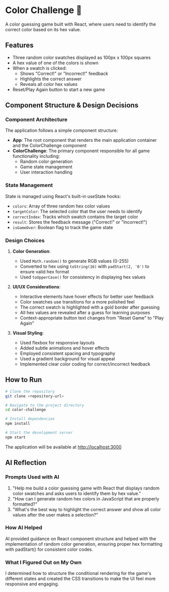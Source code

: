 # Color Challenge 🎨

A color guessing game built with React, where users need to identify the correct color based on its hex value.

## Features

- Three random color swatches displayed as 100px x 100px squares
- A hex value of one of the colors is shown
- When a swatch is clicked:
  - Shows "Correct!" or "Incorrect!" feedback
  - Highlights the correct answer
  - Reveals all color hex values
- Reset/Play Again button to start a new game

## Component Structure & Design Decisions

### Component Architecture

The application follows a simple component structure:

- **App**: The root component that renders the main application container and the ColorChallenge component
- **ColorChallenge**: The primary component responsible for all game functionality including:
  - Random color generation
  - Game state management
  - User interaction handling

### State Management

State is managed using React's built-in useState hooks:

- `colors`: Array of three random hex color values
- `targetColor`: The selected color that the user needs to identify
- `correctIndex`: Tracks which swatch contains the target color
- `result`: Stores the feedback message ("Correct!" or "Incorrect!")
- `isGameOver`: Boolean flag to track the game state

### Design Choices

1. **Color Generation**: 
   - Used `Math.random()` to generate RGB values (0-255)
   - Converted to hex using `toString(16)` with `padStart(2, '0')` to ensure valid hex format
   - Used `toUpperCase()` for consistency in displaying hex values

2. **UI/UX Considerations**:
   - Interactive elements have hover effects for better user feedback
   - Color swatches use transitions for a more polished feel
   - The correct swatch is highlighted with a gold border after guessing
   - All hex values are revealed after a guess for learning purposes
   - Context-appropriate button text changes from "Reset Game" to "Play Again"

3. **Visual Styling**:
   - Used flexbox for responsive layouts
   - Added subtle animations and hover effects
   - Employed consistent spacing and typography
   - Used a gradient background for visual appeal
   - Implemented clear color coding for correct/incorrect feedback

## How to Run

```bash
# Clone the repository
git clone <repository-url>

# Navigate to the project directory
cd color-challenge

# Install dependencies
npm install

# Start the development server
npm start
```

The application will be available at [http://localhost:3000](http://localhost:3000)

## AI Reflection

### Prompts Used with AI

1. "Help me build a color guessing game with React that displays random color swatches and asks users to identify them by hex value."
2. "How can I generate random hex colors in JavaScript that are properly formatted?"
3. "What's the best way to highlight the correct answer and show all color values after the user makes a selection?"

### How AI Helped

AI provided guidance on React component structure and helped with the implementation of random color generation, ensuring proper hex formatting with padStart() for consistent color codes.

### What I Figured Out on My Own

I determined how to structure the conditional rendering for the game's different states and created the CSS transitions to make the UI feel more responsive and engaging.
